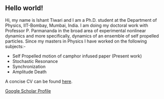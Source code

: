 ## Hello world!
Hi, my name is Ishant Tiwari and I am a Ph.D. student at the Department of Physics, IIT-Bombay, Mumbai, India. I am doing my doctoral work with Professor P. Parmananda in the broad area of experimental nonlinear dynamics and more specifically, dynamics of an ensemble of self propelled particles. Since my masters in Physics I have worked on the following subjects:-

* Self Propelled motion of camphor infused paper (Present work)
* Stochastic Resonance
* Synchronization
* Amplitude Death

A concise CV can be found [here](http://homepages.iitb.ac.in/~ishant/CVI.pdf).

[Google Scholar Profile](https://scholar.google.co.in/citations?user=4jsbf9EAAAAJ&hl=en)

